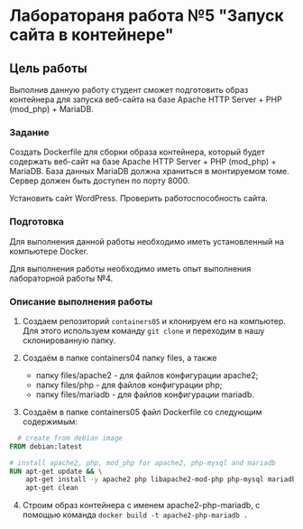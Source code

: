# **Лаборатораня работа №5 "Запуск сайта в контейнере"**

## Цель работы

Выполнив данную работу студент сможет подготовить образ контейнера для запуска веб-сайта на базе Apache HTTP Server + PHP (mod_php) + MariaDB.

### Задание

Создать Dockerfile для сборки образа контейнера, который будет содержать веб-сайт на базе Apache HTTP Server + PHP (mod_php) + MariaDB. База данных MariaDB должна храниться в монтируемом томе. Сервер должен быть доступен по порту 8000.

Установить сайт WordPress. Проверить работоспособность сайта.

### Подготовка

Для выполнения данной работы необходимо иметь установленный на компьютере Docker.

Для выполнения работы необходимо иметь опыт выполнения лабораторной работы №4.

### Описание выполнения работы

1. Создаем репозиторий `containers05` и клонируем его на компьютер. Для этого используем команду ```git clone``` и переходим в нашу склонированную папку.
2. Создаём в папке containers04 папку files, а также
    - папку files/apache2 - для файлов конфигурации apache2;
    - папку files/php - для файлов конфигурации php;
    - папку files/mariadb - для файлов конфигурации mariadb.

3. Создаём в папке containers05 файл Dockerfile со следующим содержимым:

  ```dockerfile
    # create from debian image
  FROM debian:latest

  # install apache2, php, mod_php for apache2, php-mysql and mariadb
  RUN apt-get update && \
      apt-get install -y apache2 php libapache2-mod-php php-mysql mariadb-server && \
      apt-get clean
  ```

4. Строим образ контейнера с именем apache2-php-mariadb, с помощью команда `docker build -t apache2-php-mariadb .`
